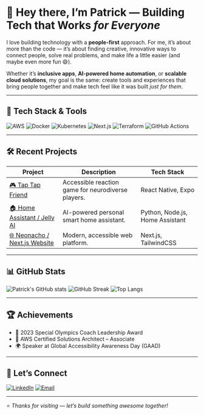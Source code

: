 # 👋 Hey there, I’m Patrick — Building Tech that Works *for Everyone*

I love building technology with a **people-first** approach. For me, it’s about more than the code — it’s about finding creative, innovative ways to connect people, solve real problems, and make life a little easier (and maybe even more fun 😄). 

Whether it’s **inclusive apps**, **AI-powered home automation**, or **scalable cloud solutions**, my goal is the same: create tools and experiences that bring people together and make tech feel like it was built *just for them*.

---

## 🚀 Tech Stack & Tools
![AWS](https://img.shields.io/badge/AWS-FF9900?style=for-the-badge&logo=amazon-aws&logoColor=white)
![Docker](https://img.shields.io/badge/Docker-2496ED?style=for-the-badge&logo=docker&logoColor=white)
![Kubernetes](https://img.shields.io/badge/Kubernetes-326CE5?style=for-the-badge&logo=kubernetes&logoColor=white)
![Next.js](https://img.shields.io/badge/Next.js-000000?style=for-the-badge&logo=nextdotjs&logoColor=white)
![Terraform](https://img.shields.io/badge/Terraform-623CE4?style=for-the-badge&logo=terraform&logoColor=white)
![GitHub Actions](https://img.shields.io/badge/GitHub%20Actions-2088FF?style=for-the-badge&logo=github-actions&logoColor=white)

---

## 🛠 Recent Projects

| Project | Description | Tech Stack |
| ------- | ----------- | ---------- |
| [🎮 Tap Tap Friend](https://github.com/yourusername/tap-tap-friend) | Accessible reaction game for neurodiverse players. | React Native, Expo |
| [🏠 Home Assistant / Jelly AI](https://github.com/yourusername/home-assistant-jelly-ai) | AI-powered personal smart home assistant. | Python, Node.js, Home Assistant |
| [🌐 Neonacho / Next.js Website](https://github.com/yourusername/neonacho-nextjs) | Modern, accessible web platform. | Next.js, TailwindCSS |

---

## 📊 GitHub Stats
![Patrick's GitHub stats](https://github-readme-stats.vercel.app/api?username=panda0nion&show_icons=true&theme=tokyonight)
![GitHub Streak](https://streak-stats.demolab.com/?user=panda0nion&theme=tokyonight)
![Top Langs](https://github-readme-stats.vercel.app/api/top-langs/?username=panda0nion&layout=compact&theme=tokyonight)

---

## 🏆 Achievements
- 🥇 2023 Special Olympics Coach Leadership Award
- 📜 AWS Certified Solutions Architect – Associate
- 🌍 Speaker at Global Accessibility Awareness Day (GAAD)

---

## 🤝 Let’s Connect
[![LinkedIn](https://img.shields.io/badge/LinkedIn-0A66C2?style=for-the-badge&logo=linkedin&logoColor=white)](https://linkedin.com/in/fixguy)
[![Email](https://img.shields.io/badge/Email-0078D4?style=for-the-badge&logo=microsoft-outlook&logoColor=white)](mailto:admin@neonacho.net)

---
⭐ *Thanks for visiting — let’s build something awesome together!*

